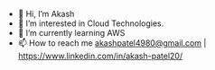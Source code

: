 - 👋 Hi, I’m Akash
- 👀 I’m interested in Cloud Technologies.
- 🌱 I’m currently learning AWS
- 📫 How to reach me akashpatel4980@gmail.com | https://www.linkedin.com/in/akash-patel20/

<!---
Akash-Patel-95/Akash-Patel-95 is a ✨ special ✨ repository because its `README.md` (this file) appears on your GitHub profile.
You can click the Preview link to take a look at your changes.
--->
